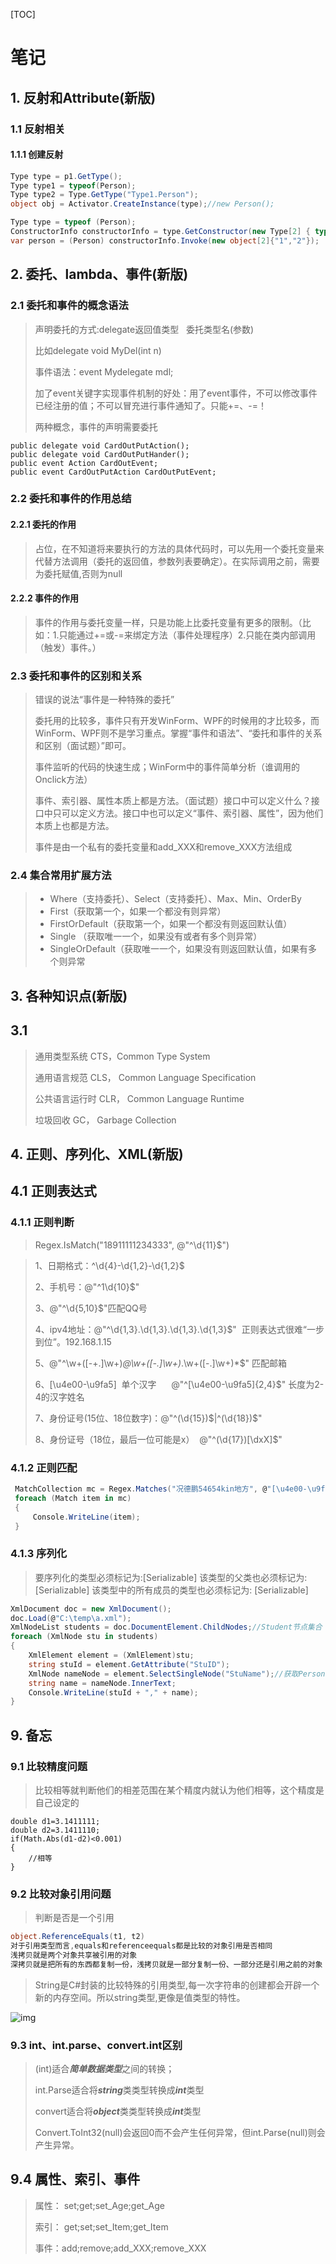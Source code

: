 

[TOC]

# 笔记
## 1. 反射和Attribute(新版)
### 1.1 反射相关

#### 1.1.1 创建反射

```c#
Type type = p1.GetType();
Type type1 = typeof(Person);
Type type2 = Type.GetType("Type1.Person");
object obj = Activator.CreateInstance(type);//new Person();

Type type = typeof (Person);
ConstructorInfo constructorInfo = type.GetConstructor(new Type[2] { typeof(string), typeof(string) });
var person = (Person) constructorInfo.Invoke(new object[2]{"1","2"});
```

## 2. 委托、lambda、事件(新版)

### 2.1 委托和事件的概念语法 

> 声明委托的方式:delegate返回值类型   委托类型名(参数)
>
> 比如delegate void MyDel(int n)
>
> 事件语法：event Mydelegate mdl;
>
> 加了event关键字实现事件机制的好处：用了event事件，不可以修改事件已经注册的值；不可以冒充进行事件通知了。只能+=、-=！
>
> 两种概念，事件的声明需要委托

```
public delegate void CardOutPutAction();
public delegate void CardOutPutHander();
public event Action CardOutEvent;
public event CardOutPutAction CardOutPutEvent;
```

### 2.2 委托和事件的作用总结

#### 2.2.1 委托的作用

> 占位，在不知道将来要执行的方法的具体代码时，可以先用一个委托变量来代替方法调用（委托的返回值，参数列表要确定）。在实际调用之前，需要为委托赋值,否则为null

#### 2.2.2 事件的作用

> 事件的作用与委托变量一样，只是功能上比委托变量有更多的限制。（比如：1.只能通过+=或-=来绑定方法（事件处理程序）2.只能在类内部调用（触发）事件。）

### 2.3 委托和事件的区别和关系

> 错误的说法“事件是一种特殊的委托”
>
> 委托用的比较多，事件只有开发WinForm、WPF的时候用的才比较多，而WinForm、WPF则不是学习重点。掌握“事件和语法”、“委托和事件的关系和区别（面试题）”即可。
>
> 事件监听的代码的快速生成；WinForm中的事件简单分析（谁调用的Onclick方法）
>
> 事件、索引器、属性本质上都是方法。（面试题）接口中可以定义什么？接口中只可以定义方法。接口中也可以定义“事件、索引器、属性”，因为他们本质上也都是方法。
>
> 事件是由一个私有的委托变量和add_XXX和remove_XXX方法组成

### 2.4 集合常用扩展方法

> * Where（支持委托）、Select（支持委托）、Max、Min、OrderBy
> * First（获取第一个，如果一个都没有则异常）
> * FirstOrDefault（获取第一个，如果一个都没有则返回默认值）
> * Single （获取唯一一个，如果没有或者有多个则异常） 
> * SingleOrDefault（获取唯一一个，如果没有则返回默认值，如果有多个则异常



## 3. 各种知识点(新版)

## 3.1 

> 通用类型系统 CTS，Common Type System
>
> 通用语言规范 CLS， Common Language Specification
>
> 公共语言运行时 CLR， Common Language Runtime 
>
> 垃圾回收 GC， Garbage Collection

## 4. 正则、序列化、XML(新版)

## 4.1 正则表达式

### 4.1.1 正则判断

> Regex.IsMatch("18911111234333", @"^\d{11}$")

> 1、日期格式：^\d{4}\-\d{1,2}\-\d{1,2}$
>
> 2、手机号：@"^1\d{10}$"
>
> 3、@"^\d{5,10}$"匹配QQ号
>
> 4、ipv4地址：@"^\d{1,3}\.\d{1,3}\.\d{1,3}\.\d{1,3}$"  正则表达式很难“一步到位”。192.168.1.15   
>
> 5、@"^\w+([-+.]\w+)*@\w+([-.]\w+)*\.\w+([-.]\w+)*$" 匹配邮箱
>
> 6、[\u4e00-\u9fa5]  单个汉字      @"^[\u4e00-\u9fa5]{2,4}$" 长度为2-4的汉字姓名
>
> 7、身份证号(15位、18位数字)：@"^(\d{15})$|^(\d{18})$"
>
> 8、身份证号（18位，最后一位可能是x）  @"^(\d{17})[\dxX]$"

### 4.1.2 正则匹配

``` c#
 MatchCollection mc = Regex.Matches("况德鹏54654kin地方", @"[\u4e00-\u9fa5]");
 foreach (Match item in mc)
 {
     Console.WriteLine(item);
 }
```

### 4.1.3 序列化

> 要序列化的类型必须标记为:[Serializable]
> 该类型的父类也必须标记为: [Serializable]
> 该类型中的所有成员的类型也必须标记为: [Serializable]

```c#
XmlDocument doc = new XmlDocument();
doc.Load(@"C:\temp\a.xml");
XmlNodeList students = doc.DocumentElement.ChildNodes;//Student节点集合
foreach (XmlNode stu in students)
{
    XmlElement element = (XmlElement)stu;
    string stuId = element.GetAttribute("StuID");
    XmlNode nameNode = element.SelectSingleNode("StuName");//获取Person节点的Name节点
    string name = nameNode.InnerText;
    Console.WriteLine(stuId + "," + name);
}
```



## 9. 备忘

### 9.1 比较精度问题 

> 比较相等就判断他们的相差范围在某个精度内就认为他们相等，这个精度是自己设定的

```
double d1=3.1411111;
double d2=3.1411110;
if(Math.Abs(d1-d2)<0.001)
{
	//相等
}
```
### 9.2 比较对象引用问题 
> 判断是否是一个引用

```c#
object.ReferenceEquals(t1, t2)
对于引用类型而言,equals和referenceequals都是比较的对象引用是否相同
浅拷贝就是两个对象共享被引用的对象
深拷贝就是把所有的东西都复制一份，浅拷贝就是一部分复制一份、一部分还是引用之前的对象
```

> String是C#封装的比较特殊的引用类型,每一次字符串的创建都会开辟一个新的内存空间。所以string类型,更像是值类型的特性。

![img](http://static.rupeng.com/upload/chatimage/20173/14B52ACD87898C5830C793B0DCA89C48.png)



### 9.3 int、int.parse、convert.int区别

> (int)适合***简单数据类型***之间的转换；
>
> int.Parse适合将***string***类类型转换成***int***类型
>
> convert适合将***object***类类型转换成***int***类型
>
> Convert.ToInt32(null)会返回0而不会产生任何异常，但int.Parse(null)则会产生异常。

## 9.4 属性、索引、事件

> 属性： set;get;set_Age;get_Age
>
> 索引： get;set;set_Item;get_Item
>
> 事件：add;remove;add_XXX;remove_XXX